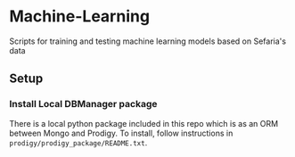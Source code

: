 # Machine-Learning
Scripts for training and testing machine learning models based on Sefaria's data

## Setup

### Install Local DBManager package

There is a local python package included in this repo which is as an ORM between Mongo and Prodigy. To install, follow instructions in `prodigy/prodigy_package/README.txt`.
